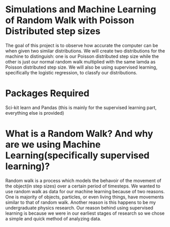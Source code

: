 # Simulations and Machine Learning of Random Walk with Poisson Distributed step sizes
The goal of this project is to observe how accurate the computer can be when given two similar distributions. We will create two distributions for the machine to distinguish: one is our Poisson distributed step size while the other is just our normal random walk multiplied with the same lamda as Poisson distributed step size. We will also be using supervised learning, specifically the logistic regression, to classfy our distributions. 
# Packages Required
Sci-kit learn and Pandas (this is mainly for the supervised learning part, everything else is provided)
# What is a Random Walk? And why are we using Machine Learning(specifically supervised learning)?
Random walk is a process which models the behavoir of the movement of the object(in step sizes) over a certain period of timesteps. We wanted to use random walk as data for our machine learning because of two reasons. One is majority of objects, particles, or even living things, have movements similar to that of random walk. Another reason is this happens to be my undergraduate physics research. Our reason behind using supervised learning is because we were in our earliest stages of research so we chose a simple and quick method of analyzing data.
